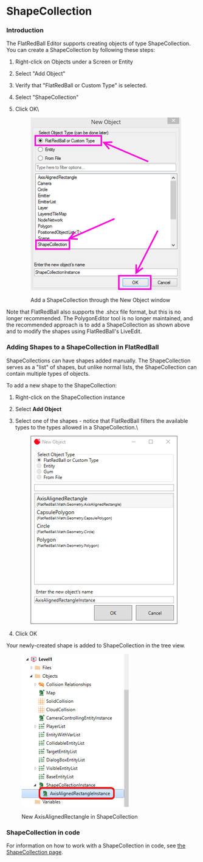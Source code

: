 # ShapeCollection

### Introduction

The FlatRedBall Editor supports creating objects of type ShapeCollection. You can create a ShapeCollection by following these steps:

1. Right-click on Objects under a Screen or Entity
2. Select "Add Object"
3. Verify that "FlatRedBall or Custom Type" is selected.
4. Select "ShapeCollection"
5.  Click OK\


    <figure><img src="../../../media/migrated_media-AddShapeCollectionObject.PNG" alt=""><figcaption><p>Add a ShapeCollection through the New Object window</p></figcaption></figure>

Note that FlatRedBall also supports the .shcx file format, but this is no longer recommended. The PolygonEditor tool is no longer maintained, and the recommended approach is to add a ShapeCollection as shown above and to modify the shapes using FlatRedBall's LiveEdit.

### Adding Shapes to a ShapeCollection in FlatRedBall

ShapeCollections can have shapes added manually. The ShapeCollection serves as a "list" of shapes, but unlike normal lists, the ShapeCollection can contain multiple types of objects.

To add a new shape to the ShapeCollection:

1. Right-click on the ShapeCollection instance
2. Select **Add Object**
3.  Select one of the shapes - notice that FlatRedBall filters the available types to the types allowed in a ShapeCollection.\


    <figure><img src="../../../.gitbook/assets/image (52).png" alt=""><figcaption></figcaption></figure>
4. Click OK

Your newly-created shape is added to ShapeCollection in the tree view.

<figure><img src="../../../.gitbook/assets/image (53).png" alt=""><figcaption><p>New AxisAlignedRectangle in ShapeCollection</p></figcaption></figure>

### ShapeCollection in code

For information on how to work with a ShapeCollection in code, see [the ShapeCollection page](../../../frb/docs/index.php).
